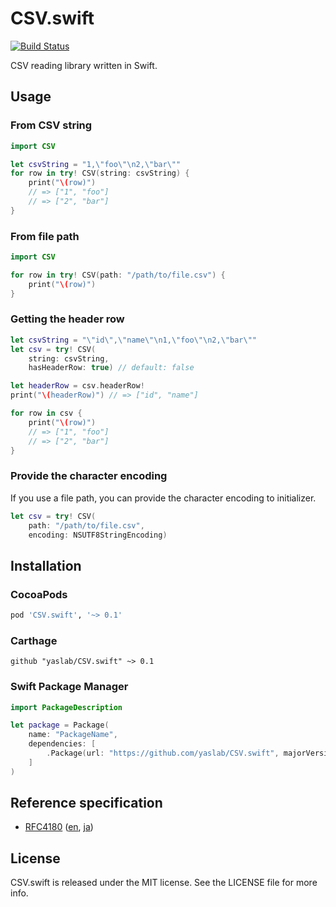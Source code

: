 # CSV.swift

[![Build Status](https://travis-ci.org/yaslab/CSV.swift.svg?branch=master)](https://travis-ci.org/yaslab/CSV.swift)

CSV reading library written in Swift.

## Usage

### From CSV string

```swift
import CSV

let csvString = "1,\"foo\"\n2,\"bar\""
for row in try! CSV(string: csvString) {
    print("\(row)")
    // => ["1", "foo"]
    // => ["2", "bar"]
}
```

### From file path

```swift
import CSV

for row in try! CSV(path: "/path/to/file.csv") {
    print("\(row)")
}
```

### Getting the header row

```swift
let csvString = "\"id\",\"name\"\n1,\"foo\"\n2,\"bar\""
let csv = try! CSV(
    string: csvString,
    hasHeaderRow: true) // default: false

let headerRow = csv.headerRow!
print("\(headerRow)") // => ["id", "name"]

for row in csv {
    print("\(row)")
    // => ["1", "foo"]
    // => ["2", "bar"]
}
```

### Provide the character encoding

If you use a file path, you can provide the character encoding to initializer.

```swift
let csv = try! CSV(
    path: "/path/to/file.csv",
    encoding: NSUTF8StringEncoding)
```

## Installation

### CocoaPods

```ruby
pod 'CSV.swift', '~> 0.1'
```

### Carthage

```
github "yaslab/CSV.swift" ~> 0.1
```

### Swift Package Manager

```swift
import PackageDescription

let package = Package(
    name: "PackageName",
    dependencies: [
        .Package(url: "https://github.com/yaslab/CSV.swift", majorVersion: 0, minor: 1)
    ]
)
```

## Reference specification

- [RFC4180](http://www.ietf.org/rfc/rfc4180.txt) ([en](http://www.ietf.org/rfc/rfc4180.txt), [ja](http://www.kasai.fm/wiki/rfc4180jp))

## License

CSV.swift is released under the MIT license. See the LICENSE file for more info.
